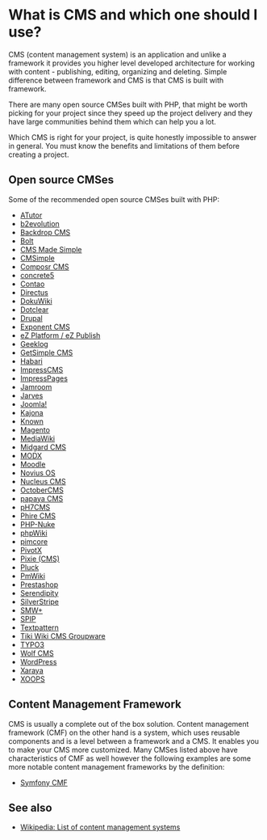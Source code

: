 # What is CMS and which one should I use?

CMS (content management system) is an application and unlike a framework it
provides you higher level developed architecture for working with content -
publishing, editing, organizing and deleting. Simple difference between
framework and CMS is that CMS is built with framework.

There are many open source CMSes built with PHP, that might be worth picking
for your project since they speed up the project delivery and they have large
communities behind them which can help you a lot.

Which CMS is right for your project, is quite honestly impossible to answer in
general. You must know the benefits and limitations of them before creating a
project.

## Open source CMSes

Some of the recommended open source CMSes built with PHP:

* [ATutor](http://atutor.ca/)
* [b2evolution](http://www.b2evolution.net/)
* [Backdrop CMS](https://www.backdropcms.org/)
* [Bolt](https://bolt.cm/)
* [CMS Made Simple](https://www.cmsmadesimple.org/)
* [CMSimple](https://sourceforge.net/projects/cmsimple-le/)
* [Composr CMS](http://compo.sr/start.htm)
* [concrete5](http://www.concrete5.org/)
* [Contao](https://contao.org/)
* [Directus](http://getdirectus.com/)
* [DokuWiki](https://www.dokuwiki.org/dokuwiki#)
* [Dotclear](https://dotclear.org/)
* [Drupal](https://www.drupal.org/)
* [Exponent CMS](http://www.exponentcms.org/)
* [eZ Platform / eZ Publish](http://ez.no/Communaute)
* [Geeklog](https://www.geeklog.net/)
* [GetSimple CMS](http://get-simple.info/)
* [Habari](http://habariproject.org/)
* [ImpressCMS](http://www.impresscms.org/)
* [ImpressPages](https://www.impresspages.org/)
* [Jamroom](http://www.jamroom.net/)
* [Jarves](http://jarves.io/)
* [Joomla!](https://www.joomla.org/)
* [Kajona](https://www.kajona.de/)
* [Known](https://withknown.com/)
* [Magento](https://magento.com/)
* [MediaWiki](https://www.mediawiki.org/wiki/MediaWiki)
* [Midgard CMS](http://midgard-project.org/)
* [MODX](http://modx.com/)
* [Moodle](https://moodle.org/)
* [Novius OS](http://www.novius-os.org/)
* [Nucleus CMS](http://nucleuscms.org/)
* [OctoberCMS](https://octobercms.com/)
* [papaya CMS](https://www.papaya-cms.com/)
* [pH7CMS](http://ph7cms.com/)
* [Phire CMS](http://www.phirecms.org/)
* [PHP-Nuke](https://bitbucket.org/phpnuke/phpnuke)
* [phpWiki](http://phpwiki.sourceforge.net/)
* [pimcore](https://www.pimcore.org/)
* [PivotX](http://pivotx.net/)
* [Pixie (CMS)](http://www.getpixie.co.uk/)
* [Pluck](http://www.pluck-cms.org/)
* [PmWiki](http://www.pmwiki.org/)
* [Prestashop](https://www.prestashop.com/)
* [Serendipity](http://www.s9y.org/)
* [SilverStripe](https://www.silverstripe.org/)
* [SMW+](http://semanticweb.org/wiki/SMW%2B)
* [SPIP](http://www.spip.net/)
* [Textpattern](http://textpattern.com/)
* [Tiki Wiki CMS Groupware](http://tiki.org/)
* [TYPO3](https://typo3.org/)
* [Wolf CMS](http://www.wolfcms.org/)
* [WordPress](https://wordpress.org/)
* [Xaraya](http://www.xaraya.info/)
* [XOOPS](http://www.xoops.org/)

## Content Management Framework

CMS is usually a complete out of the box solution. Content management framework
(CMF) on the other hand is a system, which uses reusable components and is a
level between a framework and a CMS. It enables you to make your CMS more
customized. Many CMSes listed above have characteristics of CMF as well however
the following examples are some more notable content management frameworks by
the definition:

* [Symfony CMF](http://cmf.symfony.com/)

## See also

* [Wikipedia: List of content management systems](https://en.wikipedia.org/wiki/List_of_content_management_systems#PHP)
